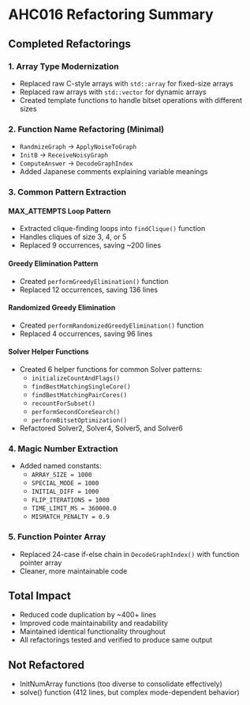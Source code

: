 # AHC016 Refactoring Summary

## Completed Refactorings

### 1. Array Type Modernization
- Replaced raw C-style arrays with `std::array` for fixed-size arrays
- Replaced raw arrays with `std::vector` for dynamic arrays
- Created template functions to handle bitset operations with different sizes

### 2. Function Name Refactoring (Minimal)
- `RandmizeGraph` → `ApplyNoiseToGraph`
- `InitB` → `ReceiveNoisyGraph`
- `ComputeAnswer` → `DecodeGraphIndex`
- Added Japanese comments explaining variable meanings

### 3. Common Pattern Extraction

#### MAX_ATTEMPTS Loop Pattern
- Extracted clique-finding loops into `findClique()` function
- Handles cliques of size 3, 4, or 5
- Replaced 9 occurrences, saving ~200 lines

#### Greedy Elimination Pattern
- Created `performGreedyElimination()` function
- Replaced 12 occurrences, saving 136 lines

#### Randomized Greedy Elimination
- Created `performRandomizedGreedyElimination()` function
- Replaced 4 occurrences, saving 96 lines

#### Solver Helper Functions
- Created 6 helper functions for common Solver patterns:
  - `initializeCountAndFlags()`
  - `findBestMatchingSingleCore()`
  - `findBestMatchingPairCores()`
  - `recountForSubset()`
  - `performSecondCoreSearch()`
  - `performBitsetOptimization()`
- Refactored Solver2, Solver4, Solver5, and Solver6

### 4. Magic Number Extraction
- Added named constants:
  - `ARRAY_SIZE = 1000`
  - `SPECIAL_MODE = 1000`
  - `INITIAL_DIFF = 1000`
  - `FLIP_ITERATIONS = 1000`
  - `TIME_LIMIT_MS = 360000.0`
  - `MISMATCH_PENALTY = 0.9`

### 5. Function Pointer Array
- Replaced 24-case if-else chain in `DecodeGraphIndex()` with function pointer array
- Cleaner, more maintainable code

## Total Impact
- Reduced code duplication by ~400+ lines
- Improved code maintainability and readability
- Maintained identical functionality throughout
- All refactorings tested and verified to produce same output

## Not Refactored
- InitNumArray functions (too diverse to consolidate effectively)
- solve() function (412 lines, but complex mode-dependent behavior)
